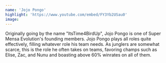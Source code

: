 ```yaml
---
name: 'Jojo Pongo'
highlight: 'https://www.youtube.com/embed/FY3Yb2USau0'
image:
---
```


Originally going by the name "ItsTime4BirdUp", Jojo Pongo is one of Super Mensa Evolution's founding members. Jojo Pongo plays all roles quite effectively, filling whatever role his team needs. As junglers are somewhat scarce, this is the role he often takes on teams, favoring champs such as Elise, Zac, and Nunu and boasting above 60% winrates on all of them.